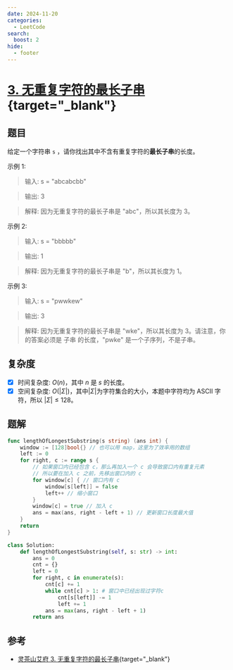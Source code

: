 ```yaml
---
date: 2024-11-20
categories:
  - LeetCode
search:
  boost: 2
hide:
  - footer
---
```


# [3. 无重复字符的最长子串](https://leetcode.cn/problems/longest-substring-without-repeating-characters/description/){target="_blank"}

## 题目

给定一个字符串 `s` ，请你找出其中不含有重复字符的**最长子串**的长度。


示例 1:

> 输入: s = "abcabcbb"

> 输出: 3

> 解释: 因为无重复字符的最长子串是 "abc"，所以其长度为 3。

示例 2:

> 输入: s = "bbbbb"

> 输出: 1

> 解释: 因为无重复字符的最长子串是 "b"，所以其长度为 1。

示例 3:

> 输入: s = "pwwkew"

> 输出: 3

> 解释: 因为无重复字符的最长子串是 "wke"，所以其长度为 3。请注意，你的答案必须是 子串 的长度，"pwke" 是一个子序列，不是子串。


## 复杂度

- [x] 时间复杂度: $O(n)$，其中 $n$ 是 $s$ 的长度。
- [x] 空间复杂度: $O(|\Sigma|)$，其中$|\Sigma|$为字符集合的大小，本题中字符均为 ASCII 字符，所以 $|\Sigma| \leq 128$。

## 题解

```go title="Go"
func lengthOfLongestSubstring(s string) (ans int) {
    window := [128]bool{} // 也可以用 map，这里为了效率用的数组
    left := 0
    for right, c := range s {
        // 如果窗口内已经包含 c，那么再加入一个 c 会导致窗口内有重复元素
        // 所以要在加入 c 之前，先移出窗口内的 c
        for window[c] { // 窗口内有 c
            window[s[left]] = false
            left++ // 缩小窗口
        }
        window[c] = true // 加入 c
        ans = max(ans, right - left + 1) // 更新窗口长度最大值
    }
    return
}
```

```python title="Python"
class Solution:
    def lengthOfLongestSubstring(self, s: str) -> int:
        ans = 0
        cnt = {}
        left = 0
        for right, c in enumerate(s):
            cnt[c] += 1
            while cnt[c] > 1: # 窗口中已经出现过字符c
                cnt[s[left]] -= 1
                left += 1
            ans = max(ans, right - left + 1)
        return ans
```

## 参考
- [灵茶山艾府 3. 无重复字符的最长子串](https://leetcode.cn/problems/longest-substring-without-repeating-characters/description/){target="_blank"}
